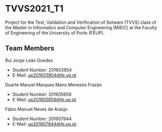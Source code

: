 # TVVS2021_T1

Project for the Test, Validation and Verification of Sotware (TVVS) class of the Master in Informatics and Computer Engineering (MIEIC) at the Faculty of Engineering of the University of Porto (FEUP). 


## Team Members 


Rui Jorge Leão Guedes <br>
* Student Number: 201603854
* E-Mail: up201603854@fe.up.pt

Duarte Manuel Marques Mano Menezes Frazão <br>
* Student Number: 201605658
* E-Mail: up201605658@fe.up.pt 

Fábio Manuel Neves de Araújo <br>
* Student Number: 201607944
* E-Mail: up201607944@fe.up.pt 

